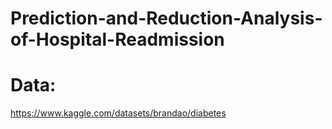 # Prediction-and-Reduction-Analysis-of-Hospital-Readmission

# Data:
https://www.kaggle.com/datasets/brandao/diabetes
